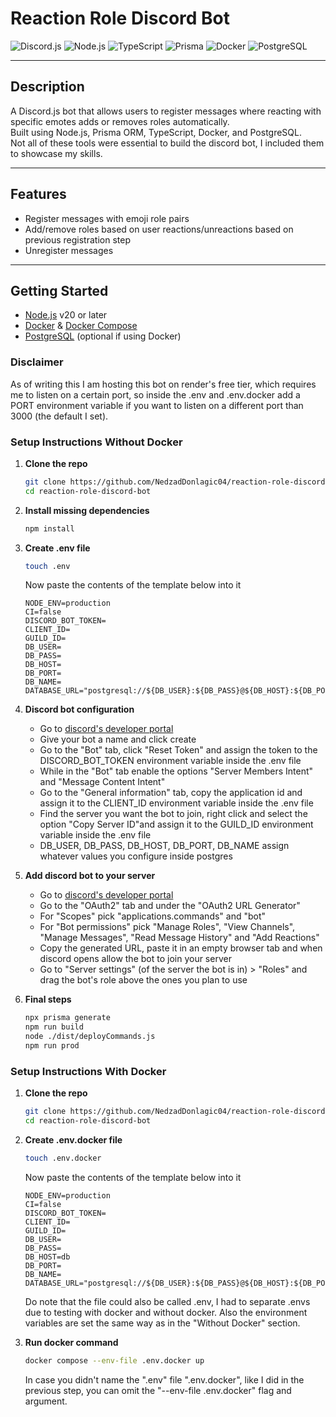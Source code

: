 # Reaction Role Discord Bot

![Discord.js](https://img.shields.io/badge/Discord.js-7289DA?style=for-the-badge&logo=discord&logoColor=white)
![Node.js](https://img.shields.io/badge/Node.js-43853d?style=for-the-badge&logo=node.js&logoColor=white)
![TypeScript](https://img.shields.io/badge/TypeScript-3178C6?style=for-the-badge&logo=typescript&logoColor=white)
![Prisma](https://img.shields.io/badge/Prisma-2D3748?style=for-the-badge&logo=prisma&logoColor=white)
![Docker](https://img.shields.io/badge/Docker-2496ED?style=for-the-badge&logo=docker&logoColor=white)
![PostgreSQL](https://img.shields.io/badge/PostgreSQL-336791?style=for-the-badge&logo=postgresql&logoColor=white)

---

## Description

A Discord.js bot that allows users to register messages where reacting with specific emotes adds or removes roles automatically.  
Built using Node.js, Prisma ORM, TypeScript, Docker, and PostgreSQL.  
Not all of these tools were essential to build the discord bot, I included them to showcase my skills.

---

## Features

- Register messages with emoji role pairs  
- Add/remove roles based on user reactions/unreactions based on previous registration step 
- Unregister messages

---

## Getting Started

- [Node.js](https://nodejs.org/) v20 or later  
- [Docker](https://www.docker.com/) & [Docker Compose](https://docs.docker.com/compose/)  
- [PostgreSQL](https://www.postgresql.org/) (optional if using Docker)

### Disclaimer
As of writing this I am hosting this bot on render's free tier, which requires me to listen on a certain port, so inside the .env and .env.docker add a PORT environment variable if you want to listen on a different port than 3000 (the default I set).

### Setup Instructions Without Docker

1. **Clone the repo**

   ```bash
   git clone https://github.com/NedzadDonlagic04/reaction-role-discord-bot.git
   cd reaction-role-discord-bot

1. **Install missing dependencies**

   ```bash
   npm install

1. **Create .env file**

    ```bash
    touch .env
    ```

    Now paste the contents of the template below into it

   ```
   NODE_ENV=production
   CI=false
   DISCORD_BOT_TOKEN=
   CLIENT_ID=
   GUILD_ID=
   DB_USER=
   DB_PASS=
   DB_HOST=
   DB_PORT=
   DB_NAME=
   DATABASE_URL="postgresql://${DB_USER}:${DB_PASS}@${DB_HOST}:${DB_PORT}/${DB_NAME}"
   ```

1. **Discord bot configuration**
    - Go to [discord's developer portal](https://discord.com/developers/applications)
    - Give your bot a name and click create
    - Go to the "Bot" tab, click "Reset Token" and assign the token to the DISCORD_BOT_TOKEN environment variable inside the .env file
    - While in the "Bot" tab enable the options "Server Members Intent" and "Message Content Intent"
    - Go to the "General information" tab, copy the application id and assign it to the CLIENT_ID environment variable inside the .env file
    - Find the server you want the bot to join, right click and select the option "Copy Server ID"and assign it to the GUILD_ID environment variable inside the .env file
    - DB_USER, DB_PASS, DB_HOST, DB_PORT, DB_NAME assign whatever values you configure inside postgres


1. **Add discord bot to your server**
    - Go to [discord's developer portal](https://discord.com/developers/applications)
    - Go to the "OAuth2" tab and under the "OAuth2 URL Generator"
    - For "Scopes" pick "applications.commands" and "bot"
    - For "Bot permissions" pick "Manage Roles", "View Channels", "Manage Messages", "Read Message History" and "Add Reactions"
    - Copy the generated URL, paste it in an empty browser tab and when discord opens allow the bot to join your server
    - Go to "Server settings" (of the server the bot is in) > "Roles" and drag the bot's role above the ones you plan to use

1. **Final steps**

   ```bash
   npx prisma generate
   npm run build
   node ./dist/deployCommands.js
   npm run prod

### Setup Instructions With Docker

1. **Clone the repo**

   ```bash
   git clone https://github.com/NedzadDonlagic04/reaction-role-discord-bot.git
   cd reaction-role-discord-bot

1. **Create .env.docker file**

    ```bash
    touch .env.docker
    ```

    Now paste the contents of the template below into it

   ```
   NODE_ENV=production
   CI=false
   DISCORD_BOT_TOKEN=
   CLIENT_ID=
   GUILD_ID=
   DB_USER=
   DB_PASS=
   DB_HOST=db
   DB_PORT=
   DB_NAME=
   DATABASE_URL="postgresql://${DB_USER}:${DB_PASS}@${DB_HOST}:${DB_PORT}/${DB_NAME}"
   ```

   Do note that the file could also be called .env, I had to separate .envs due to testing with docker and without docker. Also the environment variables are set the same way as in the "Without Docker" section.

1. **Run docker command**

    ```bash
    docker compose --env-file .env.docker up
    ```

    In case you didn't name the ".env" file ".env.docker", like I did in the previous step, you can omit the "--env-file .env.docker" flag and argument.
